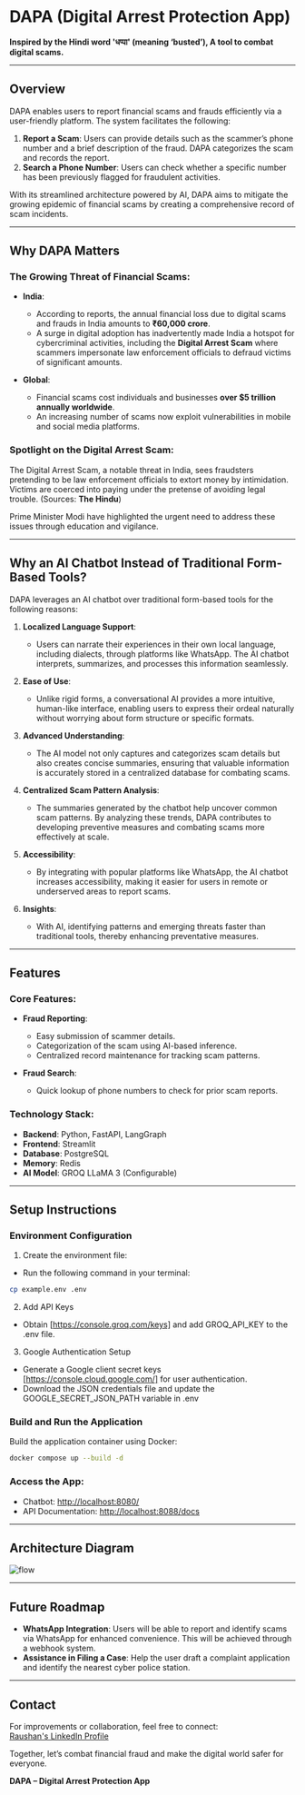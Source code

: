 # DAPA (Digital Arrest Protection App)

**Inspired by the Hindi word 'धप्पा' (meaning ‘busted’), A tool to combat digital scams.**

---

## Overview
DAPA enables users to report financial scams and frauds efficiently via a user-friendly platform. The system facilitates the following:

1. **Report a Scam**: Users can provide details such as the scammer’s phone number and a brief description of the fraud. DAPA categorizes the scam and records the report.
2. **Search a Phone Number**: Users can check whether a specific number has been previously flagged for fraudulent activities.

With its streamlined architecture powered by AI, DAPA aims to mitigate the growing epidemic of financial scams by creating a comprehensive record of scam incidents.

---

## Why DAPA Matters
### The Growing Threat of Financial Scams:
- **India**:
  - According to reports, the annual financial loss due to digital scams and frauds in India amounts to **₹60,000 crore**.
  - A surge in digital adoption has inadvertently made India a hotspot for cybercriminal activities, including the **Digital Arrest Scam** where scammers impersonate law enforcement officials to defraud victims of significant amounts.

- **Global**:
  - Financial scams cost individuals and businesses **over $5 trillion annually worldwide**.
  - An increasing number of scams now exploit vulnerabilities in mobile and social media platforms.

### Spotlight on the Digital Arrest Scam:
The Digital Arrest Scam, a notable threat in India, sees fraudsters pretending to be law enforcement officials to extort money by intimidation. Victims are coerced into paying under the pretense of avoiding legal trouble. (Sources: **The Hindu**)

Prime Minister Modi have highlighted the urgent need to address these issues through education and vigilance.

---

## Why an AI Chatbot Instead of Traditional Form-Based Tools?
DAPA leverages an AI chatbot over traditional form-based tools for the following reasons:

1. **Localized Language Support**:
   - Users can narrate their experiences in their own local language, including dialects, through platforms like WhatsApp. The AI chatbot interprets, summarizes, and processes this information seamlessly.

2. **Ease of Use**:
   - Unlike rigid forms, a conversational AI provides a more intuitive, human-like interface, enabling users to express their ordeal naturally without worrying about form structure or specific formats.

3. **Advanced Understanding**:
   - The AI model not only captures and categorizes scam details but also creates concise summaries, ensuring that valuable information is accurately stored in a centralized database for combating scams.

4. **Centralized Scam Pattern Analysis**:
   - The summaries generated by the chatbot help uncover common scam patterns. By analyzing these trends, DAPA contributes to developing preventive measures and combating scams more effectively at scale.

5. **Accessibility**:
   - By integrating with popular platforms like WhatsApp, the AI chatbot increases accessibility, making it easier for users in remote or underserved areas to report scams.

6. **Insights**:
   - With AI, identifying patterns and emerging threats faster than traditional tools, thereby enhancing preventative measures.

---

## Features
### Core Features:
- **Fraud Reporting**:
  - Easy submission of scammer details.
  - Categorization of the scam using AI-based inference.
  - Centralized record maintenance for tracking scam patterns.

- **Fraud Search**:
  - Quick lookup of phone numbers to check for prior scam reports.

### Technology Stack:
- **Backend**: Python, FastAPI, LangGraph
- **Frontend**: Streamlit
- **Database**: PostgreSQL
- **Memory**: Redis
- **AI Model**: GROQ LLaMA 3 (Configurable)

---

## Setup Instructions
### Environment Configuration
1. Create the environment file:
- Run the following command in your terminal:
```bash
cp example.env .env
```

2. Add API Keys
- Obtain [https://console.groq.com/keys] and add GROQ_API_KEY to the .env file.

3. Google Authentication Setup
- Generate a Google client secret keys [https://console.cloud.google.com/] for user authentication.
- Download the JSON credentials file and update the GOOGLE_SECRET_JSON_PATH variable in .env

### Build and Run the Application
Build the application container using Docker:
```bash
docker compose up --build -d
```

### Access the App:
- Chatbot: [http://localhost:8080/](http://localhost:8080/)
- API Documentation: [http://localhost:8088/docs](http://localhost:8088/docs)

---

## Architecture Diagram
![flow](https://github.com/user-attachments/assets/c51bd311-7b9b-4e9c-888b-190fc08e4da0)

---

## Future Roadmap
- **WhatsApp Integration**: Users will be able to report and identify scams via WhatsApp for enhanced convenience. This will be achieved through a webhook system.
- **Assistance in Filing a Case**: Help the user draft a complaint application and identify the nearest cyber police station. 
---

## Contact
For improvements or collaboration, feel free to connect:  
[Raushan's LinkedIn Profile](https://www.linkedin.com/in/raushan-in/)

Together, let’s combat financial fraud and make the digital world safer for everyone. 

**DAPA – Digital Arrest Protection App**
